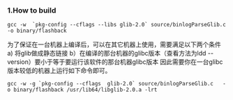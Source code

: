 ### 1.How to build

```
gcc -w  `pkg-config --cflags --libs glib-2.0` source/binlogParseGlib.c  -o binary/flashback
```
为了保证在一台机器上编译后，可以在其它机器上使用，需要满足以下两个条件
a) 将glib做成静态链接
b）在编译的那台机器的glibc版本（查看方法为ldd --version）要小于等于要运行该软件的那台机器glibc版本
因此需要你在一台glibc版本较低的机器上运行如下命令即可。
```
gcc -w -g `pkg-config --cflags  glib-2.0` source/binlogParseGlib.c   -o binary/flashback /usr/lib64/libglib-2.0.a -lrt
```
